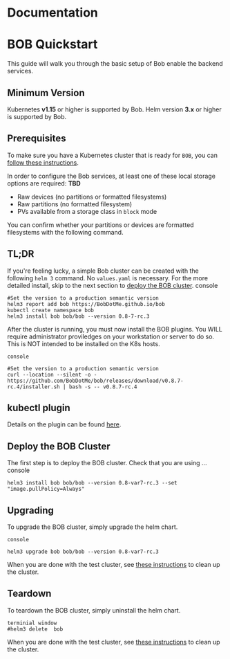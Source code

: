 # Documentation

# BOB  Quickstart

This guide will walk you through the basic setup of Bob enable the backend services.

## Minimum Version

Kubernetes **v1.15** or higher is supported by Bob.
Helm version **3.x** or higher is supported by Bob.
## Prerequisites
To make sure you have a Kubernetes cluster that is ready for `BOB`, you can [follow these instructions](k8s-pre-reqs.md).

In order to configure the Bob services, at least one of these local storage options are required:
**TBD**
- Raw devices (no partitions or formatted filesystems)
- Raw partitions (no formatted filesystem)
- PVs available from a storage class in `block` mode

You can confirm whether your partitions or devices are formatted filesystems with the following command.
## TL;DR
If you're feeling lucky, a simple Bob cluster can be created with the following `helm 3` command.  No `values.yaml` is necessary. For the more detailed install, skip to the next section to [deploy the BOB cluster](#deploy-the-bob-cluster).
    console
    
    #Set the version to a production semantic version
    helm3 report add bob https://BobDotMe.github.io/bob    
    kubectl create namespace bob
    helm3 install bob bob/bob --version 0.8-7-rc.3 


After the cluster is running, you must now install the BOB plugins.  You WILL require administrator proviledges on your workstation or server to do so.  This is NOT intended to be installed on the K8s hosts.

    console
    
    #Set the version to a production semantic version
    curl --location --silent -o - https://github.com/BobDotMe/bob/releases/download/v0.8.7-rc.4/installer.sh | bash -s -- v0.8.7-rc.4

## kubectl plugin
Details on the plugin can be found [here](commands.md).
## Deploy the BOB Cluster


The first step is to deploy the BOB cluster. Check that you are using ...
    console
    
    helm3 install bob bob/bob --version 0.8-var7-rc.3 --set  "image.pullPolicy=Always"

## Upgrading

To upgrade the BOB cluster, simply upgrade the helm chart.

    console
    
    helm3 upgrade bob bob/bob --version 0.8-var7-rc.3

When you are done with the test cluster, see [these instructions](ceph-teardown.md) to clean up the cluster.

## Teardown

To teardown the BOB cluster, simply uninstall the helm chart.

    terminial window
    #helm3 delete  bob 

When you are done with the test cluster, see [these instructions](ceph-teardown.md) to clean up the cluster.
<!--stackedit_data:
eyJoaXN0b3J5IjpbMTM0NDA2MDc5LDIwMDYzOTAxMjYsLTExMz
I4NzUwOF19
-->
